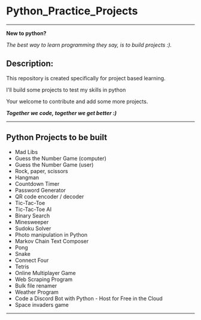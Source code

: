 # Python_Practice_Projects
___
**New to python?**

_The best way to learn programming they say, is to build projects :)._

## Description:
This repository is created specifically for project based learning.

I'll build some projects to test my skills in python

Your welcome to contribute and add some more projects.

**_Together we code, together we get better :)_**
___

## Python Projects to be built
- Mad Libs
- Guess the Number Game (computer)
- Guess the Number Game (user)
- Rock, paper, scissors
- Hangman
- Countdown Timer
- Password Generator
- QR code encoder / decoder
- Tic-Tac-Toe
- Tic-Tac-Toe AI
- Binary Search
- Minesweeper
- Sudoku Solver
- Photo manipulation in Python
- Markov Chain Text Composer
- Pong
- Snake
- Connect Four
- Tetris
- Online Multiplayer Game
- Web Scraping Program
- Bulk file renamer
- Weather Program
- Code a Discord Bot with Python \- Host for Free in the Cloud
- Space invaders game
___
